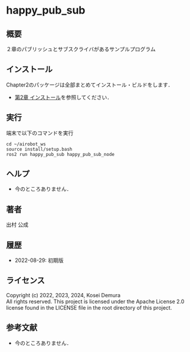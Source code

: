 # happy_pub_sub　
## 概要
２章のパブリッシュとサブスクライバがあるサンプルプログラム


## インストール
Chapter2のパッケージは全部まとめてインストール・ビルドをします．
- [第2章 インストール](https://github.com/AI-Robot-Book/chapter2)を参照してください．


## 実行  
端末で以下のコマンドを実行
```
cd ~/airobot_ws
source install/setup.bash
ros2 run happy_pub_sub happy_pub_sub_node
```

## ヘルプ
- 今のところありません．
　
 
## 著者
出村 公成


## 履歴
- 2022-08-29: 初期版


## ライセンス
Copyright (c) 2022, 2023, 2024, Kosei Demura  
All rights reserved. This project is licensed under the Apache License 2.0 license found in the LICENSE file in the root directory of this project.


## 参考文献
- 今のところありません．


